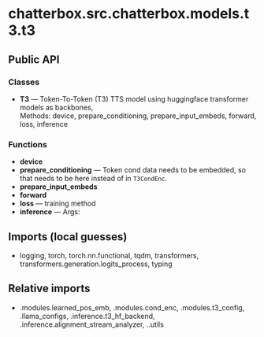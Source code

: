 # chatterbox.src.chatterbox.models.t3.t3

## Public API

### Classes
- **T3** — Token-To-Token (T3) TTS model using huggingface transformer models as backbones,  
  Methods: device, prepare_conditioning, prepare_input_embeds, forward, loss, inference

### Functions
- **device**
- **prepare_conditioning** — Token cond data needs to be embedded, so that needs to be here instead of in `T3CondEnc`.
- **prepare_input_embeds**
- **forward**
- **loss** — training method
- **inference** — Args:

## Imports (local guesses)
- logging, torch, torch.nn.functional, tqdm, transformers, transformers.generation.logits_process, typing

## Relative imports
- .modules.learned_pos_emb, .modules.cond_enc, .modules.t3_config, .llama_configs, .inference.t3_hf_backend, .inference.alignment_stream_analyzer, ..utils